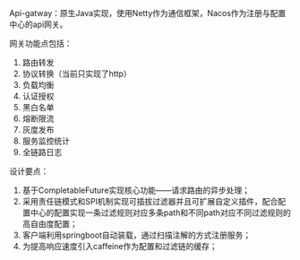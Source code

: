 Api-gatway：原生Java实现，使用Netty作为通信框架，Nacos作为注册与配置中心的api网关。

网关功能点包括：
1. 路由转发
2. 协议转换（当前只实现了http）
3. 负载均衡
4. 认证授权
5. 黑白名单
6. 熔断限流
7. 灰度发布
8. 服务监控统计
9. 全链路日志

设计要点：
1. 基于CompletableFuture实现核心功能——请求路由的异步处理；
2. 采用责任链模式和SPI机制实现可插拔过滤器并且可扩展自定义插件，配合配置中心的配置实现一条过滤规则对应多条path和不同path对应不同过滤规则的高自由度配置；
3. 客户端利用springboot自动装载，通过扫描注解的方式注册服务；
4. 为提高响应速度引入caffeine作为配置和过滤链的缓存；
